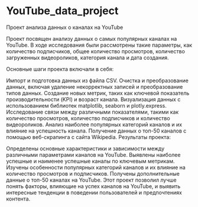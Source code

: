 # YouTube_data_project

Проект анализа данных о каналах на YouTube

Проект посвящен анализу данных о самых популярных каналах на YouTube. В ходе исследования были рассмотрены такие параметры, как количество подписчиков, общее количество просмотров, количество загруженных видеороликов, категория канала и дата создания.

Основные шаги проекта включали в себя:

Импорт и подготовка данных из файла CSV.
Очистка и преобразование данных, включая удаление некорректных записей и преобразование типов данных.
Создание новых метрик, таких как ключевой показатель производительности (KPI) и возраст канала.
Визуализация данных с использованием библиотек matplotlib, seaborn и plotly.express.
Исследование связи между различными показателями, такими как количество просмотров, количество подписчиков и количество видеороликов.
Анализ наиболее популярных категорий каналов и их влияние на успешность канала.
Получение данных о топ-50 каналов с помощью веб-скрапинга с сайта Wikipedia.
Результаты проекта:

Определены основные характеристики и зависимости между различными параметрами каналов на YouTube.
Выявлены наиболее успешные и наименее успешные каналы по ключевым метрикам.
Изучены особенности популярных категорий каналов и их влияние на количество просмотров и подписчиков.
Получены дополнительные данные о топ-50 каналах на YouTube.
Этот проект позволил лучше понять факторы, влияющие на успех каналов на YouTube, и выявить интересные тенденции в поведении пользователей и предпочтениях контента.
